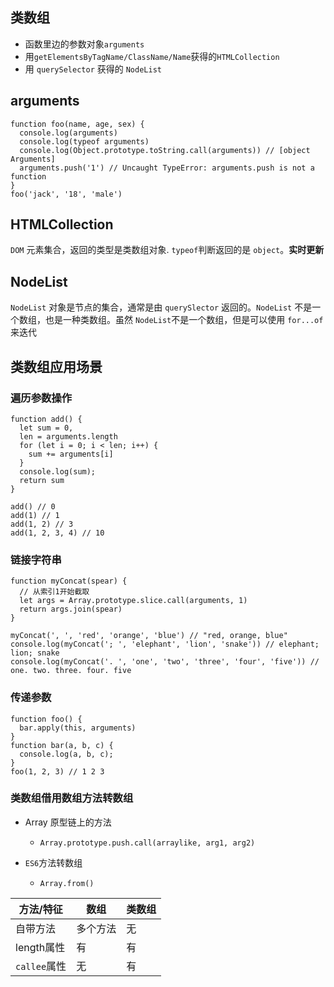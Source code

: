 ## 类数组

- 函数里边的参数对象`arguments`
- 用`getElementsByTagName/ClassName/Name`获得的`HTMLCollection`
- 用 `querySelector` 获得的 `NodeList`

## arguments

```JS
function foo(name, age, sex) {
  console.log(arguments)
  console.log(typeof arguments)
  console.log(Object.prototype.toString.call(arguments)) // [object Arguments]
  arguments.push('1') // Uncaught TypeError: arguments.push is not a function
}
foo('jack', '18', 'male')
```

## HTMLCollection

`DOM` 元素集合，返回的类型是类数组对象. `typeof`判断返回的是 `object`。**实时更新**

## NodeList

`NodeList` 对象是节点的集合，通常是由 `querySlector` 返回的。`NodeList` 不是一个数组，也是一种类数组。虽然 `NodeList`不是一个数组，但是可以使用 `for...of` 来迭代

## 类数组应用场景

### 遍历参数操作

```JS
function add() {
  let sum = 0,
  len = arguments.length
  for (let i = 0; i < len; i++) {
    sum += arguments[i]
  }
  console.log(sum);
  return sum
}

add() // 0
add(1) // 1
add(1, 2) // 3
add(1, 2, 3, 4) // 10
```

### 链接字符串

```JS
function myConcat(spear) {
  // 从索引1开始截取
  let args = Array.prototype.slice.call(arguments, 1)
  return args.join(spear)
}

myConcat(', ', 'red', 'orange', 'blue') // "red, orange, blue"
console.log(myConcat('; ', 'elephant', 'lion', 'snake')) // elephant; lion; snake
console.log(myConcat('. ', 'one', 'two', 'three', 'four', 'five')) // one. two. three. four. five
```

### 传递参数

```JS
function foo() {
  bar.apply(this, arguments)
}
function bar(a, b, c) {
  console.log(a, b, c);
}
foo(1, 2, 3) // 1 2 3

```

### 类数组借用数组方法转数组

- Array 原型链上的方法
  - `Array.prototype.push.call(arraylike, arg1, arg2)`

- `ES6`方法转数组
  - `Array.from()`

| 方法/特征    | 数组     | 类数组 |
| ------------ | -------- | ------ |
| 自带方法     | 多个方法 | 无     |
| length属性   | 有       | 有     |
| `callee`属性 | 无       | 有     |

